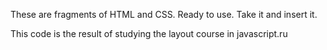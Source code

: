 These are fragments of HTML and CSS. Ready to use. Take it and insert it.

This code is the result of studying the layout course in javascript.ru
